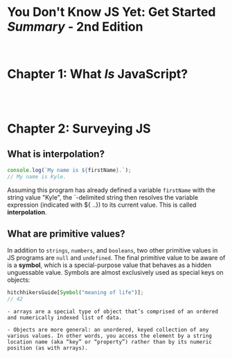 # You Don't Know JS Yet: Get Started **_Summary_** - 2nd Edition

<br>

# Chapter 1: What _Is_ JavaScript?

<br>
<br>

# Chapter 2: Surveying JS

## What is interpolation?

```js
console.log(`My name is ${firstName}.`);
// My name is Kyle.
```

Assuming this program has already defined a variable `firstName` with the string value "Kyle", the `-delimited string then resolves the variable expression (indicated with ${ ..}) to its current value. This is called **interpolation**.

## What are primitive values?

In addition to `strings`, `numbers`, and `booleans`, two other primitive values in JS programs are `null` and `undefined`.
The final primitive value to be aware of is a **symbol**, which is a special-purpose value that behaves as a hidden unguessable value. Symbols are almost exclusively used as special keys on
objects:

```js
hitchhikersGuide[Symbol("meaning of life")];
// 42
```

    - arrays are a special type of object that’s comprised of an ordered and numerically indexed list of data.

    - Objects are more general: an unordered, keyed collection of any various values. In other words, you access the element by a string location name (aka “key” or “property”) rather than by its numeric position (as with arrays).
